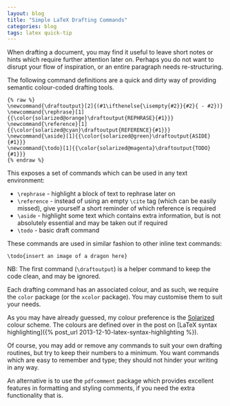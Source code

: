 ```yaml
---
layout: blog
title: "Simple LaTeX Drafting Commands"
categories: blog
tags: latex quick-tip
---
```


When drafting a document, you may find it useful to leave short notes or hints which require further attention later on. Perhaps you do not want to disrupt your flow of inspiration, or an entire paragraph needs re-structuring.

The following command definitions are a quick and dirty way of providing semantic colour-coded drafting tools.

<pre><code class="language-latex">{% raw %}
\newcommand{\draftoutput}[2]{(#1\ifthenelse{\isempty{#2}}{#2}{ - #2})}
\newcommand{\rephrase}[1]{{\color{solarized@orange}\draftoutput{REPHRASE}{#1}}}
\newcommand{\reference}[1]{{\color{solarized@cyan}\draftoutput{REFERENCE}{#1}}}
\newcommand{\aside}[1]{{\color{solarized@green}\draftoutput{ASIDE}{#1}}}
\newcommand{\todo}[1]{{\color{solarized@magenta}\draftoutput{TODO}{#1}}}
{% endraw %}
</code></pre>

This exposes a set of commands which can be used in any text environment:

- `\rephrase` - highlight a block of text to rephrase later on
- `\reference` - instead of using an empty `\cite` tag (which can be easily missed), give yourself a short reminder of which reference is required
- `\aside` - highlight some text which contains extra information, but is not absolutely essential and may be taken out if required
- `\todo` - basic draft command

These commands are used in similar fashion to other inline text commands:

<pre><code class="language-latex">\todo{insert an image of a dragon here}
</code></pre>

NB: The first command (`\draftoutput`) is a helper command to keep the code clean, and may be ignored.

Each drafting command has an associated colour, and as such, we require the `color` package (or the `xcolor` package). You may customise them to suit your needs.

As you may have already guessed, my colour preference is the [Solarized](http://ethanschoonover.com/solarized) colour scheme. The colours are defined over in the post on [LaTeX syntax highlighting]({% post_url 2013-12-10-latex-syntax-highlighting %}).

Of course, you may add or remove any commands to suit your own drafting routines, but try to keep their numbers to a minimum. You want commands which are easy to remember and type; they should not hinder your writing in any way.

An alternative is to use the `pdfcomment` package which provides excellent features in formatting and styling comments, if you need the extra functionality that is.
